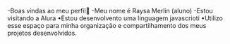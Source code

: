 -Boas vindas ao meu perfil💙
-Meu nome é Raysa Merlin (aluno)
-Estou visitando a Alura
 •Estou desenvolvento uma linguagem javascrioti
 •Utilizo esse espaço para minha organização e compartilhamento dos meus projetos desenvolvidos.
